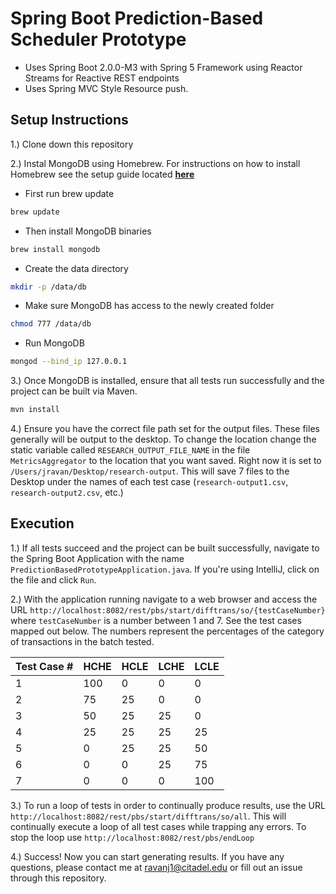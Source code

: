 # Spring Boot Prediction-Based Scheduler Prototype

- Uses Spring Boot 2.0.0-M3 with Spring 5 Framework using Reactor Streams for Reactive REST endpoints
- Uses Spring MVC Style Resource push.

## Setup Instructions

1.) Clone down this repository

2.) Instal MongoDB using Homebrew. For instructions on how to install Homebrew see the setup 
guide located **[here](https://brew.sh/)**

  - First run brew update
  
```bash
brew update
```
  - Then install MongoDB binaries
  
```bash
brew install mongodb
```

  - Create the data directory
  
```bash
mkdir -p /data/db
```
  - Make sure MongoDB has access to the newly created folder
  
```bash
chmod 777 /data/db
```

  - Run MongoDB

```bash
mongod --bind_ip 127.0.0.1
```

3.) Once MongoDB is installed, ensure that all tests run successfully and the project can be built
via Maven.

```bash
mvn install
```

4.) Ensure you have the correct file path set for the output files. These files generally will be
output to the desktop. To change the location change the static variable called `RESEARCH_OUTPUT_FILE_NAME` 
in the file `MetricsAggregator` to the location that you want saved. Right now it is set 
to `/Users/jravan/Desktop/research-output`. This will save 7 files to the Desktop under the names of each
test case (`research-output1.csv`, `research-output2.csv`, etc.)

## Execution

1.) If all tests succeed and the project can be built successfully, navigate to the Spring Boot
Application with the name `PredictionBasedPrototypeApplication.java`. If you're using IntelliJ,
click on the file and click `Run`.

2.) With the application running navigate to a web browser and access the 
URL `http://localhost:8082/rest/pbs/start/difftrans/so/{testCaseNumber}` where `testCaseNumber`
is a number between 1 and 7. See the test cases mapped out below. The numbers represent the percentages
of the category of transactions in the batch tested.

| Test Case # | HCHE | HCLE | LCHE | LCLE |
|-------------|------| -----|------|------|
|      1      | 100  |  0   |  0   |  0   | 
|      2      | 75   |  25  |  0   |  0   | 
|      3      | 50   |  25  |  25  |  0   | 
|      4      | 25   | 25   |  25  |  25  | 
|      5      | 0    |  25  | 25   |  50  | 
|      6      | 0    |  0   |  25  |  75  | 
|      7      | 0    |  0   |  0   |  100 |      


3.) To run a loop of tests in order to continually produce results, use the URL `http://localhost:8082/rest/pbs/start/difftrans/so/all`. This 
will continually execute a loop of all test cases while trapping any errors. To stop the loop use `http://localhost:8082/rest/pbs/endLoop`

4.) Success! Now you can start generating results. If you have any questions, please contact me at
ravanj1@citadel.edu or fill out an issue through this repository.
